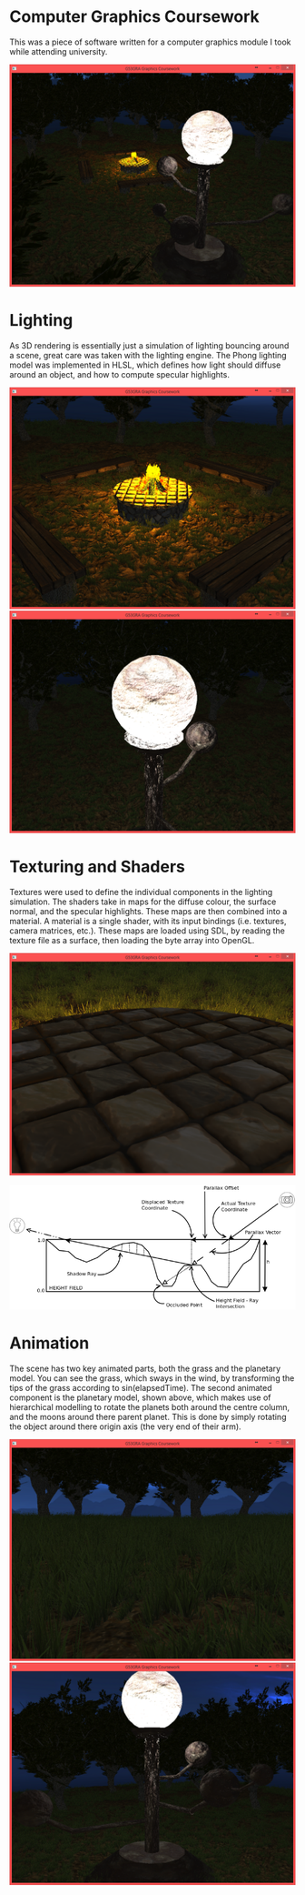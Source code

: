 # Computer Graphics Coursework
This was a piece of software written for a computer graphics module I took while attending university.

![Screenshot](https://github.com/Mattiemus/Graphics/blob/master/screenshot.png?raw=true)

# Lighting
As 3D rendering is essentially just a simulation of lighting bouncing around a scene, great care was taken with the lighting engine. The Phong lighting model was implemented in HLSL, which defines how light should diffuse around an object, and how to compute specular highlights.

![Screenshot](https://github.com/Mattiemus/Graphics/blob/master/screenshot2.png?raw=true) ![Screenshot](https://github.com/Mattiemus/Graphics/blob/master/screenshot3.png?raw=true)

# Texturing and Shaders
Textures were used to define the individual components in the lighting simulation. The shaders take in maps for the diffuse colour, the surface normal, and the specular highlights. These maps are then combined into a material. A material is a single shader, with its input bindings (i.e. textures, camera matrices, etc.). These maps are loaded using SDL, by reading the texture file as a surface, then loading the byte array into OpenGL.

![Screenshot](https://github.com/Mattiemus/Graphics/blob/master/screenshot4.png?raw=true)

![Screenshot](https://github.com/Mattiemus/Graphics/blob/master/screenshot5.png?raw=true)

# Animation
The scene has two key animated parts, both the grass and the planetary model. You can see the grass, which sways in the wind, by transforming the tips of the grass according to sin(elapsedTime). The second animated component is the planetary model, shown above, which makes use of hierarchical modelling to rotate the planets both around the centre column, and the moons around there parent planet. This is done by simply rotating the object around there origin axis (the very end of their arm).

![Screenshot](https://github.com/Mattiemus/Graphics/blob/master/screenshot6.png?raw=true) ![Screenshot](https://github.com/Mattiemus/Graphics/blob/master/screenshot7.png?raw=true)
